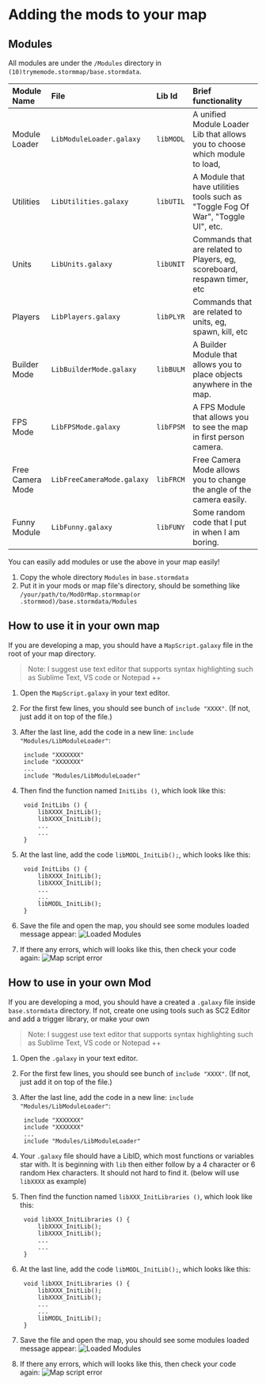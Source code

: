 # Adding the mods to your map

## Modules

All modules are under the `/Modules` directory in `(10)trymemode.stormmap/base.stormdata`.

| Module Name|File|Lib Id| Brief functionality|
|:------------- |:------------- |:-------------|:-----|
| Module Loader|`LibModuleLoader.galaxy`|`libMODL`|A unified Module Loader Lib that allows you to choose which module to load,|
| Utilities|`LibUtilities.galaxy`|`libUTIL`|A Module that have utilities tools such as "Toggle Fog Of War", "Toggle UI", etc.|
| Units |`LibUnits.galaxy`|`libUNIT`|Commands that are related to Players, eg, scoreboard, respawn timer, etc|
| Players |`LibPlayers.galaxy`|`libPLYR`|Commands that are related to units, eg, spawn, kill, etc|
| Builder Mode |`LibBuilderMode.galaxy`|`libBULM`|A Builder Module that allows you to place objects anywhere in the map.|
| FPS Mode|`LibFPSMode.galaxy`|`libFPSM`|A FPS Module that allows you to see the map in first person camera.|
| Free Camera Mode|`LibFreeCameraMode.galaxy`|`libFRCM`|Free Camera Mode allows you to change the angle of the camera easily.|
| Funny Module |`LibFunny.galaxy`|`libFUNY`|Some random code that I put in when I am boring.|

You can easily add modules or use the above in your map easily!

1. Copy the whole directory `Modules` in `base.stormdata`
2. Put it in your mods or map file's directory, should be something like `/your/path/to/ModOrMap.stormmap(or .stormmod)/base.stormdata/Modules`

## How to use it in your own map

If you are developing a map, you should have a `MapScript.galaxy` file in the root of your map directory.

>Note: I suggest use text editor that supports syntax highlighting such as Sublime Text, VS code or Notepad ++

1. Open the `MapScript.galaxy` in your text editor.
2. For the first few lines, you should see bunch of `include "XXXX"`. (If not, just add it on top of the file.)
3. After the last line, add the code in a new line: `include "Modules/LibModuleLoader"`:
     
        include "XXXXXXX"
        include "XXXXXXX"
        ...
        include "Modules/LibModuleLoader"
        
4. Then find the function named `InitLibs ()`, which look like this:

        void InitLibs () {
            libXXXX_InitLib();
            libXXXX_InitLib();
            ...
            ...
        }

5. At the last line, add the code `libMODL_InitLib();`, which looks like this:

        void InitLibs () {
            libXXXX_InitLib();
            libXXXX_InitLib();
            ...
            ...
            libMODL_InitLib();
        }
6. Save the file and open the map, you should see some modules loaded message appear: 
![Loaded Modules](https://i.imgur.com/Jwci20Y.jpg)
7. If there any errors, which will looks like this, then check your code again:
![Map script error](https://i.imgur.com/cjXbq07.jpg)

## How to use in your own Mod

If you are developing a mod, you should have a created a `.galaxy` file inside `base.stormdata` directory. If not, create one using tools such as SC2 Editor and add a trigger library, or make your own

>Note: I suggest use text editor that supports syntax highlighting such as Sublime Text, VS code or Notepad ++

1. Open the `.galaxy` in your text editor.
2. For the first few lines, you should see bunch of `include "XXXX"`. (If not, just add it on top of the file.)
3. After the last line, add the code in a new line: `include "Modules/LibModuleLoader"`:
     
        include "XXXXXXX"
        include "XXXXXXX"
        ...
        include "Modules/LibModuleLoader"
        
4. Your `.galaxy` file should have a LibID, which most functions or variables star with. It is beginning with `lib` then either follow by a 4 character or 6 random Hex characters. It should not hard to find it. (below will use `libXXXX` as example)

5. Then find the function named `libXXX_InitLibraries ()`, which look like this:

        void libXXX_InitLibraries () {
            libXXXX_InitLib();
            libXXXX_InitLib();
            ...
            ...
        }

5. At the last line, add the code `libMODL_InitLib();`, which looks like this:

        void libXXX_InitLibraries () {
            libXXXX_InitLib();
            libXXXX_InitLib();
            ...
            ...
            libMODL_InitLib();
        }
6. Save the file and open the map, you should see some modules loaded message appear: 
![Loaded Modules](https://i.imgur.com/Jwci20Y.jpg)
7. If there any errors, which will looks like this, then check your code again:
![Map script error](https://i.imgur.com/cjXbq07.jpg)